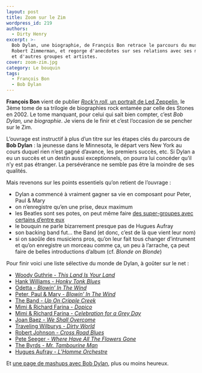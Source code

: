 ```yaml
---
layout: post
title: Zoom sur le Zim
wordpress_id: 219
authors:
  - Dirty Henry
excerpt: >-
  Bob Dylan, une biographie, de François Bon retrace le parcours du musicien, né
  Robert Zimmerman, et regorge d'anecdotes sur ses relations avec ses musiciens
  et d'autres groupes et artistes.
cover: zoom-zim.jpg
category: Le bouquin
tags:
  - François Bon
  - Bob Dylan
---
```


**François Bon** vient de publier [_Rock’n roll_, un portrait de Led
Zeppelin][1], le 3ème tome de sa trilogie de biographies rock entamée par celle
des Stones en 2002. Le tome manquant, pour celui qui sait bien compter, c’est
_Bob Dylan, une biographie_. Je viens de le finir et c’est l’occasion de se
pencher sur le Zim.

L’ouvrage est instructif à plus d’un titre sur les étapes clés du parcours de
**Bob Dylan** : la jeunesse dans le Minnesota, le départ vers New York au cours
duquel rien n’est gagné d’avance, les premiers succès, etc. Si Dylan a eu un
succès et un destin aussi exceptionnels, on pourra lui concéder qu’il n’y est
pas étranger. La persévérance ne semble pas être la moindre de ses qualités.

Mais revenons sur les points essentiels qu’on retient de l’ouvrage :

- Dylan a commencé à vraiment gagner sa vie en composant pour Peter, Paul & Mary
- on n’enregistre qu’en une prise, deux maximum
- les Beatles sont ses potes, on peut même faire [des super-groupes avec
  certains d’entre eux][2]
- le bouquin ne parle bizarrement presque pas de Hugues Aufray
- son backing band fut… the Band (et donc, c’est de là que vient leur nom)
- si on saoûle des musiciens pros, qu’on leur fait tous changer d’intrument et
  qu’on enregistre un morceau comme ça, un peu à l’arrache, ça peut faire de
  belles introductions d’album (cf. _Blonde on Blonde_)

Pour finir voici une liste sélective du monde de Dylan, à goûter sur le net :

- [Woody Guthrie - _This Land Is Your Land_](https://song.link/fr/i/261231261)
- [Hank Williams - _Honky Tonk Blues_](https://song.link/fr/i/1436015970)
- [Odetta - _Blowin’ In The Wind_](https://song.link/fr/i/295517360)
- [Peter, Paul & Mary - _Blowin’ In The Wind_](https://song.link/fr/i/79029905)
- [The Band - _Up On Cripple Creek_](https://song.link/fr/i/1440847004)
- [Mimi & Richard Farina - _Dopico_](https://song.link/fr/i/712114582)
- [Mimi & Richard Farina - _Celebration for a Grey Day_](https://song.link/fr/i/712114852)
- [Joan Baez - _We Shall Overcome_](https://song.link/fr/i/712154777)
- [Traveling Wilburys - _Dirty World_](https://song.link/fr/i/1453155366)
- [Robert Johnson - _Cross Road Blues_](https://song.link/fr/i/546817835)
- [Pete Seeger - _Where Have All The Flowers Gone_](https://song.link/fr/i/203793419)
- [The Byrds - _Mr. Tambourine Man_](https://song.link/fr/i/153421332)
- [Hugues Aufray - _L’Homme Orchestre_](https://song.link/fr/i/1452865158)

Et [une page de mashups avec Bob Dylan][3], plus ou moins heureux.

[1]: https://www.deadrooster.org/zoom-sur-le-zep/
[2]: https://fr.wikipedia.org/wiki/Traveling_Wilburys
[3]: https://totom.eu/2009/06/19/dylan-mashed/

